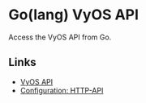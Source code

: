 # Go(lang) VyOS API

Access the VyOS API from Go.

## Links

- [VyOS API](https://docs.vyos.io/en/equuleus/automation/vyos-api.html)
- [Configuration: HTTP-API](https://docs.vyos.io/en/equuleus/configuration/service/https.html)
